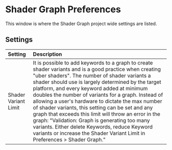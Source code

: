 # Shader Graph Preferences

This window is where the Shader Graph project wide settings are listed.

## Settings
| Setting | Description |
|:------- |:----------- |
|Shader Variant Limit| It is possible to add keywords to a graph to create shader variants and is a good practice when creating "uber shaders". The number of shader variants a shader should use is largely determined by the target platform, and every keyword added at minimum doubles the number of variants for a graph. Instead of allowing a user's hardware to dictate the max number of shader variants, this setting can be set and any graph that exceeds this limit will throw an error in the graph: "Validation: Graph is generating too many variants. Either delete Keywords, reduce Keyword variants or increase the Shader Variant Limit in Preferences > Shader Graph."| 
